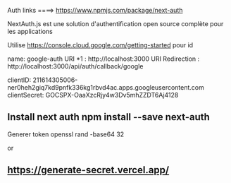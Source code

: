 Auth links ====> https://www.npmjs.com/package/next-auth



NextAuth.js est une solution d'authentification open source complète pour les applications

Utilise https://console.cloud.google.com/getting-started pour id

name: google-auth
URI *1 : http://localhost:3000
URI Redirection : http://localhost:3000/api/auth/callback/google

clientID: 211614305006-ner0heh2giq7kd9pnfk336kg1rbvd4ac.apps.googleusercontent.com
clientSecret: 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


Install next auth
npm install --save next-auth
----------------------------

Generer token
openssl rand -base64 32

or 

https://generate-secret.vercel.app/
-----------------------------